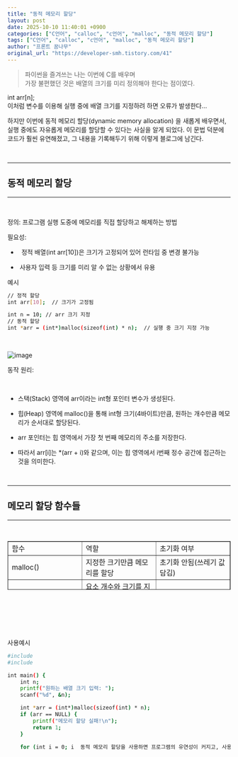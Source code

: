 ```yaml
---
title: "동적 메모리 할당"
layout: post
date: 2025-10-10 11:40:01 +0900
categories: ["C언어", "calloc", "c언어", "malloc", "동적 메모리 할당"]
tags: ["C언어", "calloc", "c언어", "malloc", "동적 메모리 할당"]
author: "프론트 꿈나무"
original_url: "https://developer-smh.tistory.com/41"
---
```


> 파이썬을 즐겨쓰는 나는 이번에 C를 배우며  
가장 불편했던 것은 배열의 크기를 미리 정의해야 한다는 점이였다.  
  
int arr[n];   
이처럼 변수를 이용해 실행 중에 배열 크기를 지정하려 하면 오류가 발생한다...  
  
하지만 이번에 동적 메모리 할당(dynamic memory allocation) 을 새롭게 배우면서, 실행 중에도 자유롭게 메모리를 할당할 수 있다는 사실을 알게 되었다. 이 문법 덕분에 코드가 훨씬 유연해졌고, 그 내용을 기록해두기 위해 이렇게 블로그에 남긴다.  
  
  
  

 

---

## 동적 메모리 할당

---

 

정의: 프로그램 실행 도중에 메모리를 직접 할당하고 해제하는 방법

필요성:

-   정적 배열(int arr[10])은 크기가 고정되어 있어 런타임 중 변경 불가능

-  사용자 입력 등 크기를 미리 알 수 없는 상황에서 유용

예시

```bash
// 정적 할당
int arr[10];  // 크기가 고정됨

int n = 10; // arr 크기 지정
// 동적 할당
int *arr = (int*)malloc(sizeof(int) * n);  // 실행 중 크기 지정 가능
```
 

![image](/assets/img/2025-10-10/img.png)

동작 원리:

 

- 스택(Stack) 영역에 arr이라는 int형 포인터 변수가 생성된다.

- 힙(Heap) 영역에 malloc()을 통해 int형 크기(4바이트)만큼, 원하는 개수만큼 메모리가 순서대로 할당된다.

- arr 포인터는 힙 영역에서 가장 첫 번째 메모리의 주소를 저장한다.

- 따라서 arr[i]는 *(arr + i)와 같으며, 이는 힙 영역에서 i번째 정수 공간에 접근하는 것을 의미한다.

 

---

## 메모리 할당 함수들

---

 

<table style="border-collapse: collapse; width: 100%; height: 110px;" border="1" data-ke-align="alignLeft" data-ke-style="style12">
<tbody>
<tr style="height: 19px;">
<td style="width: 33.3333%; height: 19px;">함수</td>
<td style="width: 33.3333%; height: 19px;">역할</td>
<td style="width: 33.3333%; height: 19px;">초기화 여부</td>
</tr>
<tr style="height: 19px;">
<td style="width: 33.3333%; height: 19px;">malloc()</td>
<td style="width: 33.3333%; height: 19px;">지정한 크기만큼 메모리를 할당</td>
<td style="width: 33.3333%; height: 19px;">초기화 안됨(쓰레기 값 담김)</td>
</tr>
<tr style="height: 38px;">
<td style="width: 33.3333%; height: 38px;">calloc()</td>
<td style="width: 33.3333%; height: 38px;">요소 개수와 크기를 지정해 할당 + 0으로 초기화</td>
<td style="width: 33.3333%; height: 38px;">0으로 초기화</td>
</tr>
<tr style="height: 17px;">
<td style="width: 33.3333%; height: 17px;">realloc()</td>
<td style="width: 33.3333%; height: 17px;">이미 할당된 메모리 크기를 재조정</td>
<td style="width: 33.3333%; height: 17px;">데이터 유지 가능</td>
</tr>
<tr style="height: 17px;">
<td style="width: 33.3333%; height: 17px;">free()</td>
<td style="width: 33.3333%; height: 17px;">사용이 끝난 메모리 해제</td>
<td style="width: 33.3333%; height: 17px;"> 반드시 호출 필요</td>
</tr>
</tbody>
</table>
 

 

 

사용예시

```bash
#include 
#include 

int main() {
    int n;
    printf("원하는 배열 크기 입력: ");
    scanf("%d", &n);

    int *arr = (int*)malloc(sizeof(int) * n);
    if (arr == NULL) {
        printf("메모리 할당 실패!\n");
        return 1;
    }

    for (int i = 0; i  동적 메모리 할당을 사용하면 프로그램의 유연성이 커지고, 사용자 입력에 따라 메모리 크기를 조절할 수 있다. 하지만 free()를 잊으면 메모리 누수가 발생할 수 있으므로, 할당과 해제를 세트로 기억하는 습관이 중요하다.
